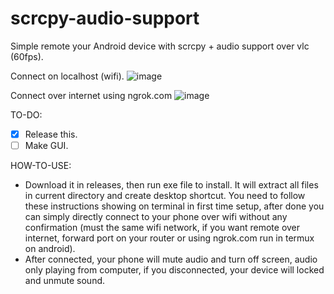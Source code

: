 # scrcpy-audio-support
Simple remote your Android device with scrcpy + audio support over vlc (60fps).

Connect on localhost (wifi).
![image](https://user-images.githubusercontent.com/58414694/183927539-2dd38595-0dfb-4672-944c-7ce7ae43aa48.png)

Connect over internet using ngrok.com
![image](https://user-images.githubusercontent.com/58414694/183928638-e43d3628-87a8-4596-85ba-a91dbb234d87.png)

TO-DO:

- [x] Release this.
- [ ] Make GUI.

HOW-TO-USE:

- Download it in releases, then run exe file to install. It will extract all files in current directory and create desktop shortcut. You need to follow these instructions showing on terminal in first time setup, after done you can simply directly connect to your phone over wifi without any confirmation (must the same wifi network, if you want remote over internet, forward port on your router or using ngrok.com run in termux on android).  
- After connected, your phone will mute audio and turn off screen, audio only playing from computer, if you disconnected, your device will locked and unmute sound.
